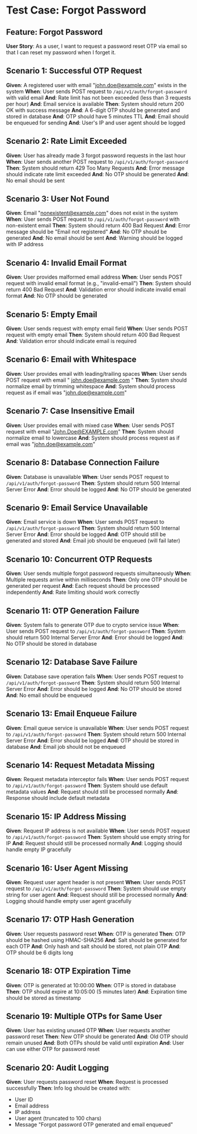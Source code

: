 # Test Case: Forgot Password

## Feature: Forgot Password
**User Story**: As a user, I want to request a password reset OTP via email so that I can reset my password when I forget it.

## Scenario 1: Successful OTP Request
**Given**: A registered user with email "john.doe@example.com" exists in the system
**When**: User sends POST request to `/api/v1/auth/forgot-password` with valid email
**And**: Rate limit has not been exceeded (less than 3 requests per hour)
**And**: Email service is available
**Then**: System should return 200 OK with success message
**And**: A 6-digit OTP should be generated and stored in database
**And**: OTP should have 5 minutes TTL
**And**: Email should be enqueued for sending
**And**: User's IP and user agent should be logged

## Scenario 2: Rate Limit Exceeded
**Given**: User has already made 3 forgot password requests in the last hour
**When**: User sends another POST request to `/api/v1/auth/forgot-password`
**Then**: System should return 429 Too Many Requests
**And**: Error message should indicate rate limit exceeded
**And**: No OTP should be generated
**And**: No email should be sent

## Scenario 3: User Not Found
**Given**: Email "nonexistent@example.com" does not exist in the system
**When**: User sends POST request to `/api/v1/auth/forgot-password` with non-existent email
**Then**: System should return 400 Bad Request
**And**: Error message should be "Email not registered"
**And**: No OTP should be generated
**And**: No email should be sent
**And**: Warning should be logged with IP address

## Scenario 4: Invalid Email Format
**Given**: User provides malformed email address
**When**: User sends POST request with invalid email format (e.g., "invalid-email")
**Then**: System should return 400 Bad Request
**And**: Validation error should indicate invalid email format
**And**: No OTP should be generated

## Scenario 5: Empty Email
**Given**: User sends request with empty email field
**When**: User sends POST request with empty email
**Then**: System should return 400 Bad Request
**And**: Validation error should indicate email is required

## Scenario 6: Email with Whitespace
**Given**: User provides email with leading/trailing spaces
**When**: User sends POST request with email "  john.doe@example.com  "
**Then**: System should normalize email by trimming whitespace
**And**: System should process request as if email was "john.doe@example.com"

## Scenario 7: Case Insensitive Email
**Given**: User provides email with mixed case
**When**: User sends POST request with email "John.Doe@EXAMPLE.com"
**Then**: System should normalize email to lowercase
**And**: System should process request as if email was "john.doe@example.com"

## Scenario 8: Database Connection Failure
**Given**: Database is unavailable
**When**: User sends POST request to `/api/v1/auth/forgot-password`
**Then**: System should return 500 Internal Server Error
**And**: Error should be logged
**And**: No OTP should be generated

## Scenario 9: Email Service Unavailable
**Given**: Email service is down
**When**: User sends POST request to `/api/v1/auth/forgot-password`
**Then**: System should return 500 Internal Server Error
**And**: Error should be logged
**And**: OTP should still be generated and stored
**And**: Email job should be enqueued (will fail later)

## Scenario 10: Concurrent OTP Requests
**Given**: User sends multiple forgot password requests simultaneously
**When**: Multiple requests arrive within milliseconds
**Then**: Only one OTP should be generated per request
**And**: Each request should be processed independently
**And**: Rate limiting should work correctly

## Scenario 11: OTP Generation Failure
**Given**: System fails to generate OTP due to crypto service issue
**When**: User sends POST request to `/api/v1/auth/forgot-password`
**Then**: System should return 500 Internal Server Error
**And**: Error should be logged
**And**: No OTP should be stored in database

## Scenario 12: Database Save Failure
**Given**: Database save operation fails
**When**: User sends POST request to `/api/v1/auth/forgot-password`
**Then**: System should return 500 Internal Server Error
**And**: Error should be logged
**And**: No OTP should be stored
**And**: No email should be enqueued

## Scenario 13: Email Enqueue Failure
**Given**: Email queue service is unavailable
**When**: User sends POST request to `/api/v1/auth/forgot-password`
**Then**: System should return 500 Internal Server Error
**And**: Error should be logged
**And**: OTP should be stored in database
**And**: Email job should not be enqueued

## Scenario 14: Request Metadata Missing
**Given**: Request metadata interceptor fails
**When**: User sends POST request to `/api/v1/auth/forgot-password`
**Then**: System should use default metadata values
**And**: Request should still be processed normally
**And**: Response should include default metadata

## Scenario 15: IP Address Missing
**Given**: Request IP address is not available
**When**: User sends POST request to `/api/v1/auth/forgot-password`
**Then**: System should use empty string for IP
**And**: Request should still be processed normally
**And**: Logging should handle empty IP gracefully

## Scenario 16: User Agent Missing
**Given**: Request user agent header is not present
**When**: User sends POST request to `/api/v1/auth/forgot-password`
**Then**: System should use empty string for user agent
**And**: Request should still be processed normally
**And**: Logging should handle empty user agent gracefully

## Scenario 17: OTP Hash Generation
**Given**: User requests password reset
**When**: OTP is generated
**Then**: OTP should be hashed using HMAC-SHA256
**And**: Salt should be generated for each OTP
**And**: Only hash and salt should be stored, not plain OTP
**And**: OTP should be 6 digits long

## Scenario 18: OTP Expiration Time
**Given**: OTP is generated at 10:00:00
**When**: OTP is stored in database
**Then**: OTP should expire at 10:05:00 (5 minutes later)
**And**: Expiration time should be stored as timestamp

## Scenario 19: Multiple OTPs for Same User
**Given**: User has existing unused OTP
**When**: User requests another password reset
**Then**: New OTP should be generated
**And**: Old OTP should remain unused
**And**: Both OTPs should be valid until expiration
**And**: User can use either OTP for password reset

## Scenario 20: Audit Logging
**Given**: User requests password reset
**When**: Request is processed successfully
**Then**: Info log should be created with:
- User ID
- Email address
- IP address
- User agent (truncated to 100 chars)
- Message "Forgot password OTP generated and email enqueued"
